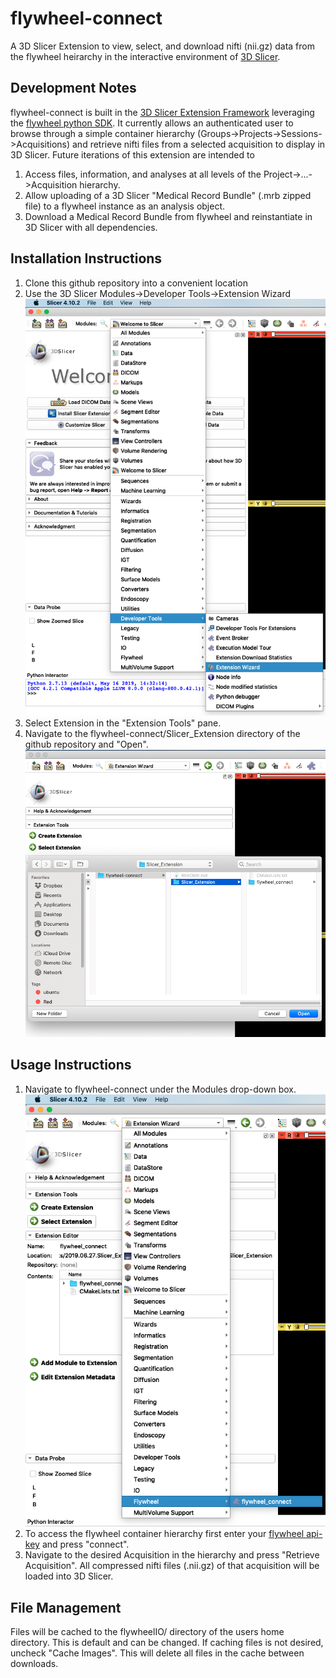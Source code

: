 # flywheel-connect
A 3D Slicer Extension to view, select, and download nifti (nii.gz) data from the flywheel heirarchy in the interactive environment of [3D Slicer](https://www.slicer.org/).

## Development Notes
flywheel-connect is built in the [3D Slicer Extension Framework](https://www.slicer.org/wiki/Documentation/Nightly/Developers/Tutorials/Extension) leveraging the [flywheel python SDK](https://flywheel-io.github.io/core/branches/master/python/). It currently allows an authenticated user to browse through a simple container hierarchy (Groups->Projects->Sessions->Acquisitions) and retrieve nifti files from a selected acquisition to display in 3D Slicer. Future iterations of this extension are intended to 
1. Access files, information, and analyses at all levels of the Project->...->Acquisition hierarchy.
2. Allow uploading of a 3D Slicer "Medical Record Bundle" (.mrb zipped file) to a flywheel instance as an analysis object.
3. Download a Medical Record Bundle from flywheel and reinstantiate in 3D Slicer with all dependencies. 

## Installation Instructions
1. Clone this github repository into a convenient location
2. Use the 3D Slicer Modules->Developer Tools->Extension Wizard
   ![Extension Wizard](./Images/ExtensionWizard.png)
3. Select Extension in the "Extension Tools" pane.
4. Navigate to the flywheel-connect/Slicer_Extension directory of the github repository and "Open".
	![Browse to Extension](./Images/BrowseToExtension.png)

## Usage Instructions
1. Navigate to flywheel-connect under the Modules drop-down box.
	![Select Extension](./Images/SelectExtension.png)
2. To access the flywheel container hierarchy first enter your [flywheel api-key](https://docs.flywheel.io/hc/en-us/articles/360015135654-User-Profile) and press "connect".
3. Navigate to the desired Acquisition in the hierarchy and press "Retrieve Acquisition". All compressed nifti files (.nii.gz) of that acquisition will be loaded into 3D Slicer.

## File Management
Files will be cached to the flywheelIO/ directory of the users home directory.  This is default and can be changed. If caching files is not desired, uncheck "Cache Images".  This will delete all files in the cache between downloads.
